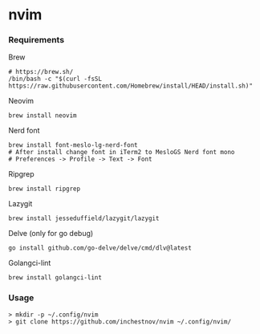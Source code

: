 # nvim

### Requirements

Brew
```shell
# https://brew.sh/
/bin/bash -c "$(curl -fsSL https://raw.githubusercontent.com/Homebrew/install/HEAD/install.sh)"
```

Neovim
```shell
brew install neovim
```

Nerd font
```shell
brew install font-meslo-lg-nerd-font
# After install change font in iTerm2 to MesloGS Nerd font mono
# Preferences -> Profile -> Text -> Font
```

Ripgrep
```shell
brew install ripgrep
```

Lazygit
```shell
brew install jesseduffield/lazygit/lazygit
```

Delve (only for go debug)
```shell
go install github.com/go-delve/delve/cmd/dlv@latest
```

Golangci-lint
```shell
brew install golangci-lint
```

### Usage
```shell
> mkdir -p ~/.config/nvim
> git clone https://github.com/inchestnov/nvim ~/.config/nvim/
```
